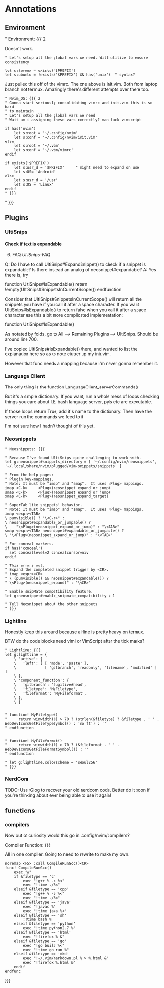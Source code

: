 # Annotations

## Environment

" Environment: {{{ 2

Doesn't work.

```viml
" Let's setup all the global vars we need. Will utilize to ensure consistency

let s:termux = exists('$PREFIX')
let s:ubuntu = !exists('$PREFIX') && has('unix')  " syntax?
```

Just pulled this off of the vimrc. The one above is init.vim.
Both from laptop branch not termux. Amazingly there's different
attempts over there too.

```viml
" Nvim_OS: {{{ 2
" Gonna start seriously consolidating vimrc and init.vim this is so hard
" to maintain
" Let's setup all the global vars we need
" Wait am i assigning these vars correctly? man fuck vimscript

if has('nvim')
    let s:root = '~/.config/nvim'
    let s:conf = '~/.config/nvim/init.vim'
else
    let s:root = '~/.vim'
    let s:conf = '~/.vim/vimrc'
endif

if exists('$PREFIX')
    let s:usr_d = '$PREFIX'     " might need to expand on use
    let s:OS= 'Android'
else
    let s:usr_d = '/usr'
    let s:OS = 'Linux'
endif
" }}}
```

" }}}

## Plugins

### UltiSnips

#### Check if text is expandable

6. FAQ                                                        *UltiSnips-FAQ*

Q: Do I have to call UltiSnips#ExpandSnippet() to check if a snippet is
   expandable? Is there instead an analog of neosnippet#expandable?
A: Yes there is, try

  function UltiSnips#IsExpandable()
    return !empty(UltiSnips#SnippetsInCurrentScope())
  endfunction

  Consider that UltiSnips#SnippetsInCurrentScope() will return all the
  snippets you have if you call it after a space character. If you want
  UltiSnips#IsExpandable() to return false when you call it after a space
  character use this a bit more complicated implementation:

  function UltiSnips#IsExpandable()

As notated by folds, go to All --> Remaining Plugins --> UltiSnips. Should be
around line 700.

I've copied UltiSnips#IsExpandable() there, and wanted to list the explanation
here so as to note clutter up my init.vim.

However that func needs a mapping because I'm never gonna remember it.

### Language Client

The only thing is the function LanguageClient_serverCommands()

But it's a simple dictionary. If you want, run a whole mess of loops checking
things you care about I.E. bash language server, pyls etc are executable.

If those loops return True, add it's name to the dictionary. Then have the
server run the commands we feed to it

I'm not sure how I hadn't thought of this yet.

### Neosnippets

```viml
" Neosnippets: {{{

" Because I've found UltiSnips quite challenging to work with.
let g:neosnippet#snippets_directory = [ '~/.config/nvim/neosnippets', '~/.local/share/nvim/plugged/vim-snippets/snippets' ]

" From the help pages:
" Plugin key-mappings.
" Note: It must be "imap" and "smap".  It uses <Plug> mappings.
imap <C-k>     <Plug>(neosnippet_expand_or_jump)
smap <C-k>     <Plug>(neosnippet_expand_or_jump)
xmap <C-k>     <Plug>(neosnippet_expand_target)

" SuperTab like snippets' behavior.
" Note: It must be "imap" and "smap".  It uses <Plug> mappings.
imap <expr><TAB>
\ pumvisible() ? "\<C-n>" :
\ neosnippet#expandable_or_jumpable() ?
\    "\<Plug>(neosnippet_expand_or_jump)" : "\<TAB>"
smap <expr><TAB> neosnippet#expandable_or_jumpable() ?
\ "\<Plug>(neosnippet_expand_or_jump)" : "\<TAB>"

" For conceal markers.
if has('conceal')
  set conceallevel=2 concealcursor=niv
endif

" This errors out.
" Expand the completed snippet trigger by <CR>.
" imap <expr><CR>
" \ (pumvisible() && neosnippet#expandable()) ?
" \<Plug>(neosnippet_expand)" : "\<CR>"

" Enable snipMate compatibility feature.
let g:neosnippet#enable_snipmate_compatibility = 1

" Tell Neosnippet about the other snippets
" }}}
```

### Lightline

Honestly keep this around because airline is pretty heavy on termux.

BTW do the code blocks need viml or VimScript after the tick marks?

```viml
" Lightline: {{{
let g:lightline = {
    \ 'active': {
    \   'left': [ [ 'mode', 'paste' ],
    \             [ 'gitbranch', 'readonly', 'filename', 'modified' ] ]
    \ },
    \ 'component_function': {
    \   'gitbranch': 'fugitive#head',
    \   'filetype': 'MyFiletype',
    \   'fileformat': 'MyFileformat',
    \ },
    \ }


" function! MyFiletype()
"     return winwidth(0) > 70 ? (strlen(&filetype) ? &filetype . ' ' . WebDevIconsGetFileTypeSymbol() : 'no ft') : ''
" endfunction


" function! MyFileformat()
"     return winwidth(0) > 70 ? (&fileformat . ' ' . WebDevIconsGetFileFormatSymbol()) : ''
" endfunction

" let g:lightline.colorscheme = 'seoul256'
" }}}
```


### NerdCom

TODO: Use :Glog to recover your old nerdcom code. Better do it soon if you're
thinking about ever being able to use it again!

## functions

### compilers

Now out of curiosity would this go in .config/nvim/compilers?

Compiler Function: {{{

All in one compiler. Going to need to rewrite to make my own.

```
noremap <F5> :call CompileRunGcc()<CR>
func! CompileRunGcc()
    exec "w"
    if &filetype == 'c'
        exec "!g++ % -o %<"
        exec "!time ./%<"
    elseif &filetype == 'cpp'
        exec "!g++ % -o %<"
        exec "!time ./%<"
    elseif &filetype == 'java'
        exec "!javac %"
        exec "!time java %<"
    elseif &filetype == 'sh'
        :!time bash %
    elseif &filetype == 'python'
        exec "!time python2.7 %"
    elseif &filetype == 'html'
        exec "!firefox % &"
    elseif &filetype == 'go'
        exec "!go build %<"
        exec "!time go run %"
    elseif &filetype == 'mkd'
        exec "!~/.vim/markdown.pl % > %.html &"
        exec "!firefox %.html &"
    endif
endfunc
```

}}}
